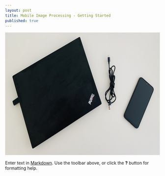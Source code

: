 ```yaml
---
layout: post
title: Mobile Image Processing - Getting Started
published: true
---
```



<p align="center">
  <img  width="600" height="400" alt='Computer Vision Development Environment' src='/images/mip-getting-started/laptopandmobilephone.jpeg'/>
</p>

Enter text in [Markdown](http://daringfireball.net/projects/markdown/). Use the toolbar above, or click the **?** button for formatting help.
